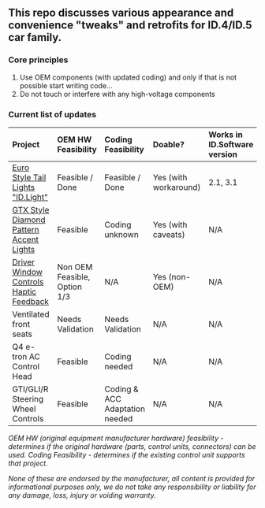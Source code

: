 ## This repo discusses various appearance and convenience "tweaks" and retrofits for ID.4/ID.5 car family. 

### Core principles

1.	Use OEM components (with updated coding) and only if that is not possible start writing code...
2.	Do not touch or interfere with any high-voltage components

### Current list of updates



| Project | OEM HW Feasibility | Coding Feasibility | Doable? | Works in ID.Software version
| :------------- | :------------- | :------------- | :---  | :---
| [Euro Style Tail Lights "ID.Light"](</Euro%20Style%20Tail%20Lights.md>) | Feasible / Done | Feasible / Done | Yes (with workaround) | 2.1, 3.1
| [GTX Style Diamond Pattern Accent Lights](</GTX%20Style%20Diamond%20Pattern%20Daylight%20Running%20Lights.md>) | Feasible | Coding unknown | Yes (with caveats) | N/A
| [Driver Window Controls Haptic Feedback](</Driver%20Window%20Controls%20Haptic%20Feedback.md>) | Non OEM Feasible, Option 1/3 | N/A | Yes (non-OEM) | N/A
| Ventilated front seats | Needs Validation | Needs Validation | N/A | N/A
| Q4 e-tron AC Control Head | Feasible | Coding needed | N/A | N/A
| GTI/GLI/R Steering Wheel Controls | Feasible | Coding & ACC Adaptation needed | N/A | N/A


   _OEM HW (original equipment manufacturer hardware) feasibility - determines if the original hardware (parts, control units, connectors) can be used. Coding Feasibility - determines if the existing control unit supports that project._


_None of these are endorsed by the manufacturer, all content is provided for informational purposes only, we do not take any responsibility or liability for any damage, loss, injury or voiding warranty._
